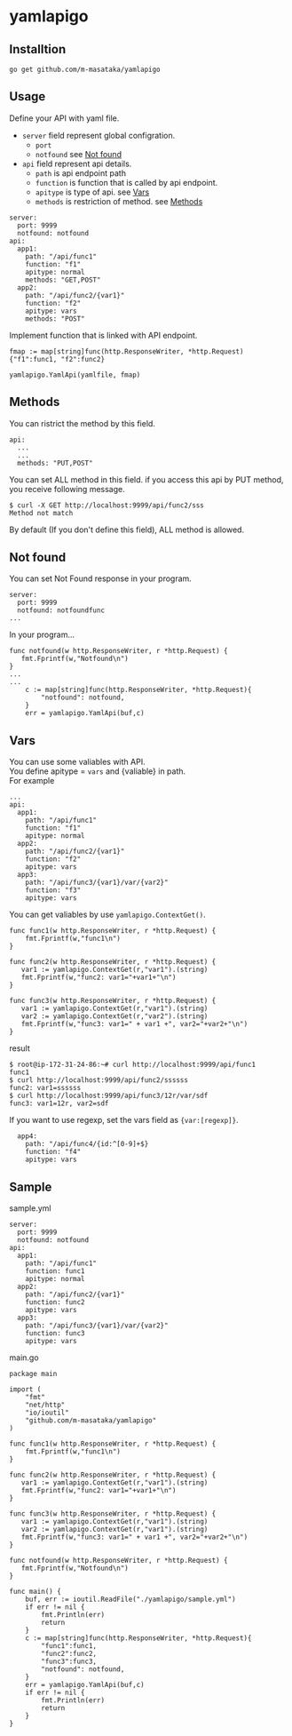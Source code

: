 # yamlapigo

## Installtion

```
go get github.com/m-masataka/yamlapigo
```

## Usage

Define your API with yaml file.  

- ``server`` field represent global configration.
  - ``port``
  - ``notfound`` see [Not found](#notfound)
- ``api`` field represent api details. 
  - ``path`` is api endpoint path
  - ``function`` is function that is called by api endpoint.
  - ``apitype`` is type of api. see [Vars](#vars)
  - ``methods`` is restriction of method. see [Methods](#methods)

```
server:
  port: 9999
  notfound: notfound
api:
  app1:
    path: "/api/func1"
    function: "f1"
    apitype: normal
    methods: "GET,POST"
  app2:
    path: "/api/func2/{var1}"
    function: "f2"
    apitype: vars
    methods: "POST"
```

Implement function that is linked with API endpoint.

```
fmap := map[string]func(http.ResponseWriter, *http.Request){"f1":func1, "f2":func2}

yamlapigo.YamlApi(yamlfile, fmap)
```

## <a name="methods"> Methods
You can ristrict the method by this field.  
```
api:
  ...
  ...
  methods: "PUT,POST"
```
You can set ALL method in this field.
if you access this api by PUT method, you receive following message.
```
$ curl -X GET http://localhost:9999/api/func2/sss
Method not match
```
By default (If you don't define this field), ALL method is allowed.

## <a name="notfound"> Not found
You can set Not Found response in your program.
```
server:
  port: 9999
  notfound: notfoundfunc 
...
```
In your program...
```
func notfound(w http.ResponseWriter, r *http.Request) {
   fmt.Fprintf(w,"Notfound\n")
}
...
...
    c := map[string]func(http.ResponseWriter, *http.Request){
        "notfound": notfound,
    }
    err = yamlapigo.YamlApi(buf,c)
```

## <a name="vars"> Vars
You can use some valiables with API.  
You define apitype = ``vars`` and {valiable} in path.  
For example
```
...
api:
  app1:
    path: "/api/func1"
    function: "f1"
    apitype: normal
  app2:
    path: "/api/func2/{var1}"
    function: "f2"
    apitype: vars
  app3:
    path: "/api/func3/{var1}/var/{var2}"
    function: "f3"
    apitype: vars
```
You can get valiables by use ``yamlapigo.ContextGet()``.

```
func func1(w http.ResponseWriter, r *http.Request) {
    fmt.Fprintf(w,"func1\n")
}

func func2(w http.ResponseWriter, r *http.Request) {
   var1 := yamlapigo.ContextGet(r,"var1").(string)
   fmt.Fprintf(w,"func2: var1="+var1+"\n")
}

func func3(w http.ResponseWriter, r *http.Request) {
   var1 := yamlapigo.ContextGet(r,"var1").(string)
   var2 := yamlapigo.ContextGet(r,"var2").(string)
   fmt.Fprintf(w,"func3: var1=" + var1 +", var2="+var2+"\n")
}
```
result

```
$ root@ip-172-31-24-86:~# curl http://localhost:9999/api/func1
func1
$ curl http://localhost:9999/api/func2/ssssss
func2: var1=ssssss
$ curl http://localhost:9999/api/func3/12r/var/sdf
func3: var1=12r, var2=sdf
```

If you want to use regexp, set the vars field as ``{var:[regexp]}``.  
```
  app4:
    path: "/api/func4/{id:^[0-9]+$}
    function: "f4"
    apitype: vars
```

## Sample

sample.yml
```
server:
  port: 9999
  notfound: notfound
api:
  app1:
    path: "/api/func1"
    function: func1
    apitype: normal
  app2:
    path: "/api/func2/{var1}"
    function: func2
    apitype: vars
  app3:
    path: "/api/func3/{var1}/var/{var2}"
    function: func3
    apitype: vars
```

main.go
```
package main

import (
    "fmt"
    "net/http"
    "io/ioutil"
    "github.com/m-masataka/yamlapigo"
)

func func1(w http.ResponseWriter, r *http.Request) {
    fmt.Fprintf(w,"func1\n")
}

func func2(w http.ResponseWriter, r *http.Request) {
   var1 := yamlapigo.ContextGet(r,"var1").(string)
   fmt.Fprintf(w,"func2: var1="+var1+"\n")
}

func func3(w http.ResponseWriter, r *http.Request) {
   var1 := yamlapigo.ContextGet(r,"var1").(string)
   var2 := yamlapigo.ContextGet(r,"var1").(string)
   fmt.Fprintf(w,"func3: var1=" + var1 +", var2="+var2+"\n")
}

func notfound(w http.ResponseWriter, r *http.Request) {
   fmt.Fprintf(w,"Notfound\n")
}

func main() {
    buf, err := ioutil.ReadFile("./yamlapigo/sample.yml")
    if err != nil {
        fmt.Println(err)
        return
    }
    c := map[string]func(http.ResponseWriter, *http.Request){
        "func1":func1,
        "func2":func2,
        "func3":func3,
        "notfound": notfound,
    }
    err = yamlapigo.YamlApi(buf,c)
    if err != nil {
        fmt.Println(err)
        return
    }
}
```
